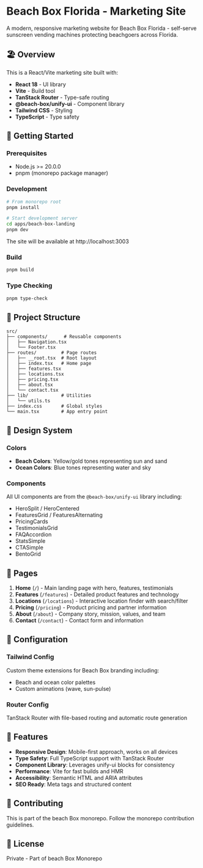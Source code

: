 # Beach Box Florida - Marketing Site

A modern, responsive marketing website for Beach Box Florida - self-serve sunscreen vending machines protecting beachgoers across Florida.

## 🏖️ Overview

This is a React/Vite marketing site built with:
- **React 18** - UI library
- **Vite** - Build tool
- **TanStack Router** - Type-safe routing
- **@beach-box/unify-ui** - Component library
- **Tailwind CSS** - Styling
- **TypeScript** - Type safety

## 🚀 Getting Started

### Prerequisites
- Node.js >= 20.0.0
- pnpm (monorepo package manager)

### Development

```bash
# From monorepo root
pnpm install

# Start development server
cd apps/beach-box-landing
pnpm dev
```

The site will be available at http://localhost:3003

### Build

```bash
pnpm build
```

### Type Checking

```bash
pnpm type-check
```

## 📁 Project Structure

```
src/
├── components/      # Reusable components
│   ├── Navigation.tsx
│   └── Footer.tsx
├── routes/         # Page routes
│   ├── __root.tsx  # Root layout
│   ├── index.tsx   # Home page
│   ├── features.tsx
│   ├── locations.tsx
│   ├── pricing.tsx
│   ├── about.tsx
│   └── contact.tsx
├── lib/            # Utilities
│   └── utils.ts
├── index.css       # Global styles
└── main.tsx        # App entry point
```

## 🎨 Design System

### Colors
- **Beach Colors**: Yellow/gold tones representing sun and sand
- **Ocean Colors**: Blue tones representing water and sky

### Components
All UI components are from the `@beach-box/unify-ui` library including:
- HeroSplit / HeroCentered
- FeaturesGrid / FeaturesAlternating
- PricingCards
- TestimonialsGrid
- FAQAccordion
- StatsSimple
- CTASimple
- BentoGrid

## 📄 Pages

1. **Home** (`/`) - Main landing page with hero, features, testimonials
2. **Features** (`/features`) - Detailed product features and technology
3. **Locations** (`/locations`) - Interactive location finder with search/filter
4. **Pricing** (`/pricing`) - Product pricing and partner information
5. **About** (`/about`) - Company story, mission, values, and team
6. **Contact** (`/contact`) - Contact form and information

## 🔧 Configuration

### Tailwind Config
Custom theme extensions for Beach Box branding including:
- Beach and ocean color palettes
- Custom animations (wave, sun-pulse)

### Router Config
TanStack Router with file-based routing and automatic route generation

## 🌊 Features

- **Responsive Design**: Mobile-first approach, works on all devices
- **Type Safety**: Full TypeScript support with TanStack Router
- **Component Library**: Leverages unify-ui blocks for consistency
- **Performance**: Vite for fast builds and HMR
- **Accessibility**: Semantic HTML and ARIA attributes
- **SEO Ready**: Meta tags and structured content

## 🤝 Contributing

This is part of the beach Box monorepo. Follow the monorepo contribution guidelines.

## 📝 License

Private - Part of beach Box Monorepo
